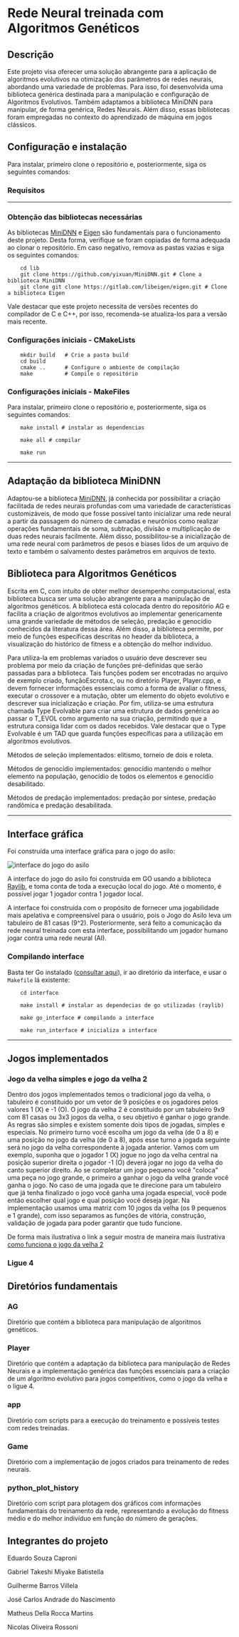# Rede Neural treinada com Algoritmos Genéticos

## Descrição

Este projeto visa oferecer uma solução abrangente para a aplicação de algoritmos evolutivos na otimização dos parâmetros de redes neurais, abordando uma variedade de problemas. Para isso, foi desenvolvida uma biblioteca genérica destinada para a manipulação e configuração de Algoritmos Evolutivos. Também adaptamos a biblioteca MiniDNN para manipular, de forma genérica, Redes Neurais. Além disso, essas bibliotecas foram empregadas no contexto do aprendizado de máquina em jogos clássicos.

## Configuração e instalação

Para instalar, primeiro clone o repositório e, posteriormente, siga os seguintes comandos:

### Requisitos

---

### Obtenção das bibliotecas necessárias

As bibliotecas [MiniDNN](https://github.com/yixuan/MiniDNN) e [Eigen](https://eigen.tuxfamily.org/index.php?title=Main_Page) são fundamentais para o funcionamento deste projeto. Desta forma, verifique se foram copiadas de forma adequada ao clonar o repositório. Em caso negativo, remova as pastas vazias e siga os seguintes comandos:

```shell
    cd lib
    git clone https://github.com/yixuan/MiniDNN.git # Clone a biblioteca MiniDNN
    git clone git clone https://gitlab.com/libeigen/eigen.git # Clone a biblioteca Eigen
```

Vale destacar que este projeto necessita de versões recentes do compilador de C e C++, por isso, recomenda-se atualiza-los para a versão mais recente.

### Configurações iniciais - CMakeLists

```shell
    mkdir build   # Crie a pasta build
    cd build      
    cmake ..      # Configure o ambiente de compilação
    make          # Compile o repositório
```

### Configurações iniciais - MakeFiles

Para instalar, primeiro clone o repositório e, posteriormente, siga os seguintes comandos:

```shell
    make install # instalar as dependencias

    make all # compilar

    make run 
```

---

## Adaptação da biblioteca MiniDNN

Adaptou-se a biblioteca [MiniDNN](https://github.com/yixuan/MiniDNN), já conhecida por possibilitar a criação facilitada de redes neurais profundas com uma variedade de características customizáveis, de modo que fosse possível tanto inicializar uma rede neural a partir da passagem do número de camadas e neurônios como realizar operações fundamentais de soma, subtração, divisão e multiplicação de duas redes neurais facilmente. Além disso, possibilitou-se a inicialização de uma rede neural com parâmetros de pesos e biases lidos de um arquivo de texto e também o salvamento destes parâmetros em arquivos de texto.

## Biblioteca para Algoritmos Genéticos

Escrita em C, com intuíto de obter melhor desempenho computacional, esta biblioteca busca ser uma solução abrangente para a manipulação de algoritmos genéticos. A biblioteca está colocada dentro do repositório AG e facilita a criação de algoritmos evolutivos ao implementar genericamente uma grande variedade de métodos de seleção, predação e genocídio conhecidos da literatura dessa área. Além disso, a biblioteca permite, por meio de funções específicas descritas no header da biblioteca, a visualização do histórico de fitness e a obtenção do melhor indivíduo.

Para utiliza-la em problemas variados o usuário deve descrever seu problema por meio da criação de funções pré-definidas que serão passadas para a biblioteca. Tais funções podem ser encotradas no arquivo de exemplo criado, funçãoEscrota.c, ou no diretório Player, Player.cpp, e devem fornecer informações essenciais como a forma de avaliar o fitness, executar o crossover e a mutação, obter um elemento do objeto evolutivo e descrever sua inicialização e criação. Por fim, utiliza-se uma estrutura chamada Type Evolvable para criar uma estrutura de dados genérica ao passar o T_EVOL como argumento na sua criação, permitindo que a estrutura consiga lidar com os dados recebidos. Vale destacar que o Type Evolvable é um TAD que guarda funções específicas para a utilização em algoritmos evolutivos.

Métodos de seleção implementados: elitismo, torneio de dois e roleta.

Métodos de genocídio implementados: genocídio mantendo o melhor elemento na população, genocídio de todos os elementos e genocídio desabilitado.

Métodos de predação implementados: predação por síntese, predação randômica e predação desabilitada.

---

## Interface gráfica

Foi construída uma interface gráfica para o jogo do asilo:

![interface do jogo do asilo](/docs/interface.png "Interface do jogo do asilo durante um jogo")

A interface do jogo do asilo foi construída em GO usando a biblioteca [Raylib](https://github.com/gen2brain/raylib-go), e toma conta de toda a execução local do jogo. Até o momento, é possível jogar 1 jogador contra 1 jogador local.

A interface foi construída com o propósito de fornecer uma jogabilidade mais apelativa e compreensível para o usuário, pois o Jogo do Asilo leva um tabuleiro de 81 casas (9^2). Posteriormente, será feito a comunicação da rede neural treinada com esta interface, possibilitando um jogador humano jogar contra uma rede neural (AI).

### Compilando interface

Basta ter Go instalado ([consultar aqui](https://go.dev/doc/install)), ir ao diretório da interface, e usar o `Makefile` lá existente:

```shell
    cd interface

    make install # instalar as dependecias de go utilizadas (raylib)

    make go_interface # compilando a interface

    make run_interface # inicializa a interface
```

---

## Jogos implementados

### Jogo da velha simples e jogo da velha 2

Dentro dos jogos implementados temos o tradicional jogo da velha, o tabuleiro é constituido por um vetor de 9 posições e os jogadores pelos valores 1 (X) e -1 (O). O jogo da velha 2 é constituido por um tabuleiro 9x9 com 81 casas ou 3x3 jogos da velha, o seu objetivo é ganhar o jogo grande. As regras são simples e existem somente dois tipos de jogadas, simples e especiais. No primeiro turno você escolha um jogo da velha (de 0 a 8) e uma posição no jogo da velha (de 0 a 8), após esse turno a jogada seguinte será no jogo da velha correspondente à jogada anterior. Vamos com um exemplo, suponha que o jogador 1 (X) jogue no jogo da velha central na posição superior direita o jogador -1 (O) deverá jogar no jogo da velha do canto superior direito. Ao se completar um jogo pequeno você "coloca" uma peça no jogo grande, o primeiro a ganhar o jogo da velha grande você ganha o jogo. No caso de uma jogada que te direcione para um tabuleiro que já tenha finalizado o jogo você ganha uma jogada especial, você pode então escolher qual jogo e qual posição você deseja jogar. Na implementação usamos uma matriz com 10 jogos da velha (os 9 pequenos e 1 grande), com isso separamos as funções de vitória, construção, validação de jogada para poder garantir que tudo funcione.

De forma mais ilustrativa o link a seguir mostra de maneira mais ilustrativa [como funciona o jogo da velha 2](https://www.tiktok.com/@clebitoyt/video/7280661786972491013?lang=en)

### Ligue 4

## Diretórios fundamentais

### AG

Diretório que contém a biblioteca para manipulação de algoritmos genéticos.

### Player

Diretório que contém a adaptação da biblioteca para manipulação de Redes Neurais e a implementação genérica das funções essenciais para a criação de um algoritmo evolutivo para jogos competitivos, como o jogo da velha e o ligue 4.

### app

Diretório com scripts para a execução do treinamento e possíveis testes com redes treinadas.

### Game

Diretório com a implementação de jogos criados para treinamento de redes neurais.

### python_plot_history

Diretório com script para plotagem dos gráficos com informações fundamentais do treinamento da rede, representando a evolução do fitness médio e do melhor indivíduo em função do número de gerações.

## Integrantes do projeto

Eduardo Souza Caproni

Gabriel Takeshi Miyake Batistella

Guilherme Barros Villela

José Carlos Andrade do Nascimento

Matheus Della Rocca Martins

Nicolas Oliveira Rossoni
